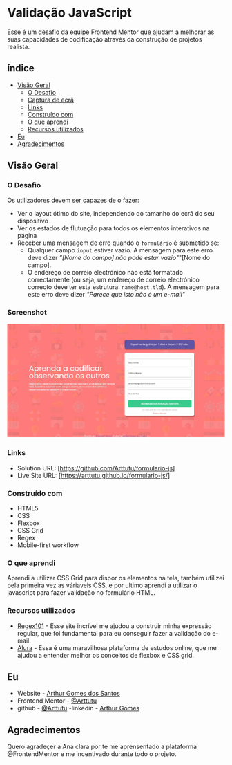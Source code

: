 # Validação JavaScript

Esse é um desafio da equipe Frontend Mentor que ajudam a melhorar as suas capacidades de codificação através da construção de projetos realista.

## índice

- [Visão Geral](#visão-geral)
  - [O Desafio](#o-desafio)
  - [Captura de ecrã](#screenshot)
  - [Links](#links)
  - [Construído com](#Construído-com)
  - [O que aprendi](#O-que-aprendi)
  - [Recursos utilizados](#recursos-utilizados)
- [Eu](#eu)
- [Agradecimentos](#Agradecimentos)

## Visão Geral

### O Desafio

Os utilizadores devem ser capazes de o fazer:

- Ver o layout ótimo do site, independendo do tamanho do ecrã do seu dispositivo
- Ver os estados de flutuação para todos os elementos interativos na página
- Receber uma mensagem de erro quando o `formulário` é submetido se:
  - Qualquer campo `input` estiver vazio. A mensagem para este erro deve dizer _"[Nome do campo] não pode estar vazio"_"[Nome do campo].
  - O endereço de correio electrónico não está formatado correctamente (ou seja, um endereço de correio electrónico correcto deve ter esta estrutura: `name@host.tld`). A mensagem para este erro deve dizer _"Parece que isto não é um e-mail"_

### Screenshot

![](./design/design-desktop.jpeg)

### Links

- Solution URL: [https://github.com/Arttutu/formulario-js]
- Live Site URL: [https://arttutu.github.io/formulario-js/]

### Construído com

- HTML5
- CSS
- Flexbox
- CSS Grid
- Regex
- Mobile-first workflow

### O que aprendi

Aprendi a utilizar CSS Grid para dispor os elementos na tela, também utilizei pela primeira vez as váriaveis CSS, e por ultimo aprendi a utilizar o javascript para fazer validação no formulário HTML.

### Recursos utilizados

- [Regex101](https://regex101.com/) - Esse site incrível me ajudou a construir minha expressão regular, que foi fundamental para eu conseguir fazer a validação do e-mail.
- [Alura](https://www.alura.com.br/) - Essa é uma maravilhosa plataforma de estudos online, que me ajudou a entender melhor os conceitos de flexbox e CSS grid.

## Eu

- Website - [ Arthur Gomes dos Santos](https://arttutu.github.io/meu_portfolio/)
- Frontend Mentor - [@Arttutu](https://www.frontendmentor.io/profile/Arttutu)
- github - [@Arttutu](https://github.com/Arttutu)
  -linkedin - [Arthur Gomes](https://www.linkedin.com/in/santos-gomes/)

## Agradecimentos

Quero agradeçer a Ana clara por te me aprensentado a plataforma @FrontendMentor e me incentivado durante todo o projeto.
